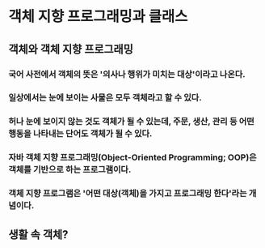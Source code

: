 # 객체 지향 프로그래밍과 클래스
## 객체와 객체 지향 프로그래밍
### 국어 사전에서 객체의 뜻은 '의사나 행위가 미치는 대상'이라고 나온다.
### 일상에서는 눈에 보이는 사물은 모두 객체라고 할 수 있다.
### 허나 눈에 보이지 않는 것도 객체가 될 수 있는데, 주문, 생산, 관리 등 어떤 행동을 나타내는 단어도 객체가 될 수 있다.
### 자바 객체 지향 프로그래밍(Object-Oriented Programming; OOP)은 객체를 기반으로 하는 프로그램이다.
### 객체 지향 프로그램은 '어떤 대상(객체)을 가지고 프로그래밍 한다'라는 개념이다.
## 생활 속 객체?